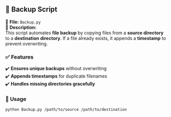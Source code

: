 ## **:floppy_disk: Backup Script**
📂 **File:** `Backup.py`  
📝 **Description:**  
This script automates **file backup** by copying files from a **source directory** to a **destination directory**. If a file already exists, it appends a **timestamp** to prevent overwriting.

### ✅ **Features**
✔️ **Ensures unique backups** without overwriting  
✔️ **Appends timestamps** for duplicate filenames  
✔️ **Handles missing directories gracefully**  

### 📌 **Usage**
```sh
python Backup.py /path/to/source /path/to/destination
